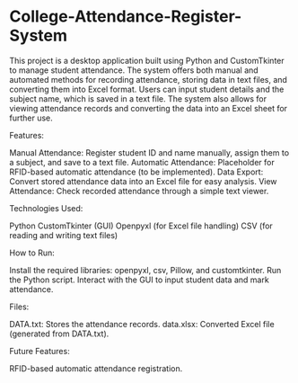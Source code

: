 # College-Attendance-Register-System
This project is a desktop application built using Python and CustomTkinter to manage student attendance. The system offers both manual and automated methods for recording attendance, storing data in text files, and converting them into Excel format. Users can input student details and the subject name, which is saved in a text file. The system also allows for viewing attendance records and converting the data into an Excel sheet for further use.


Features:

Manual Attendance: Register student ID and name manually, assign them to a subject, and save to a text file.
Automatic Attendance: Placeholder for RFID-based automatic attendance (to be implemented).
Data Export: Convert stored attendance data into an Excel file for easy analysis.
View Attendance: Check recorded attendance through a simple text viewer.


Technologies Used:

Python
CustomTkinter (GUI)
Openpyxl (for Excel file handling)
CSV (for reading and writing text files)


How to Run:

Install the required libraries: openpyxl, csv, Pillow, and customtkinter.
Run the Python script.
Interact with the GUI to input student data and mark attendance.


Files:

DATA.txt: Stores the attendance records.
data.xlsx: Converted Excel file (generated from DATA.txt).


Future Features:

RFID-based automatic attendance registration.

